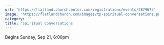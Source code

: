 ```yaml
---
url: 'https://flatland.churchcenter.com/registrations/events/2879675'
image: 'https://flatlandchurch.com/images/tp-spiritual-conversations.png'
category: ''
title: 'Spiritual Conversations'
---
```


Begins Sunday, Sep 21, 6:00pm

